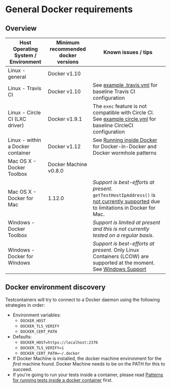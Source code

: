 # General Docker requirements

## Overview

| Host Operating System / Environment | Minimum recommended docker versions | Known issues / tips                                                                                                                                                                                                                                                                                                                                                |
|-------------------------------------|-----------------------------|--------------------------------------------------------------------------------------------------------------------------------------------------------------------------------------------------------------------------------------------------------------------------------------------------------------------------------------------------------------------|
| Linux - general                     | Docker v1.10              |                                                                                                                                                                                                                                                                                                                                                                    |
| Linux - Travis CI                   | Docker v1.10              | See [example .travis.yml](https://raw.githubusercontent.com/testcontainers/testcontainers-java/master/.travis.yml) for baseline Travis CI configuration                                                                                                                                                                                                                                                                                     |
| Linux - Circle CI (LXC driver)      | Docker v1.9.1               | The `exec` feature is not compatible with Circle CI. See [example circle.yml](https://raw.githubusercontent.com/testcontainers/testcontainers-java/master/circle.yml) for baseline CircleCI configuration                                                                                                                                                                                                                                   |
| Linux - within a Docker container            | Docker v1.12              | See [Running inside Docker](continuous_integration/dind_patterns.md) for Docker-in-Docker and Docker wormhole patterns                                                                                                                                                                                                                              |
| Mac OS X - Docker Toolbox           | Docker Machine v0.8.0  |                                                                                                                                                                                                                                                                                                                                                                    |
| Mac OS X - Docker for Mac      | 1.12.0          | *Support is best-efforts at present*. `getTestHostIpAddress()` is [not currently supported](https://github.com/testcontainers/testcontainers-java/issues/166) due to limitations in Docker for Mac. |
| Windows - Docker Toolbox            |                             | *Support is limited at present and this is not currently tested on a regular basis*.                                                                                                                                                                                                                                                                               |
| Windows - Docker for Windows   |                             | *Support is best-efforts at present.* Only Linux Containers (LCOW) are supported at the moment. See [Windows Support](windows.md)                                                                                                                                                                                                                                                                                                                                        |

## Docker environment discovery

Testcontainers will try to connect to a Docker daemon using the following strategies in order:

* Environment variables:
	* `DOCKER_HOST`
	* `DOCKER_TLS_VERIFY`
	* `DOCKER_CERT_PATH`
* Defaults:
	* `DOCKER_HOST=https://localhost:2376`
	* `DOCKER_TLS_VERIFY=1`
	* `DOCKER_CERT_PATH=~/.docker`
* If Docker Machine is installed, the docker machine environment for the *first* machine found. Docker Machine needs to be on the PATH for this to succeed.
* If you're going to run your tests inside a container, please read [Patterns for running tests inside a docker container](continuous_integration/dind_patterns.md) first.
